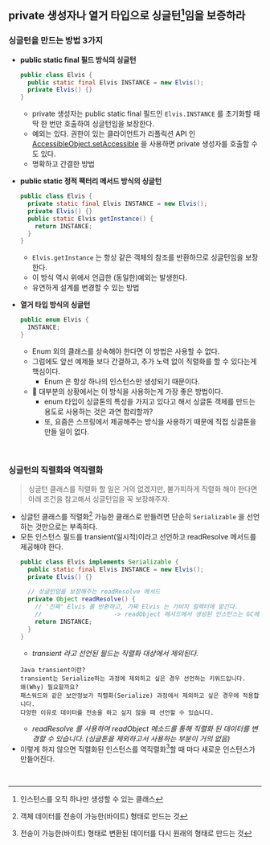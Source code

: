 ## private 생성자나 열거 타입으로 싱글턴[^1]임을 보증하라

### 싱글턴을 만드는 방법 3가지
- **public static final 필드 방식의 싱글턴**
  ```java
  public class Elvis {
    public static final Elvis INSTANCE = new Elvis();
    private Elvis() {}
  }
  ```
  - private 생성자는 public static final 필드인 `Elvis.INSTANCE` 를 초기화할 때 딱 한 번만 호출하여 싱글턴임을 보장한다.
  - 예외는 있다.
    권한이 있는 클라이언트가 리플릭션 API 인 [AccessibleObject.setAccessible](https://docs.oracle.com/javase/8/docs/api/java/lang/reflect/AccessibleObject.html) 을 사용하면 private 생성자를 호출할 수도 있다.
  - 명확하고 간결한 방법

- **public static 정적 팩터리 메서드 방식의 싱글턴**
  ```java
  public class Elvis {
    private static final Elvis INSTANCE = new Elvis();
    private Elvis() {}
    public static Elvis getInstance() {
      return INSTANCE;
    }
  }
  ```
  - `Elvis.getInstance` 는 항상 같은 객체의 참조를 반환하므로 싱글턴임을 보장한다.
  - 이 방식 역시 위에서 언급한 (동일한)예외는 발생한다.
  - 유연하게 설계를 변경할 수 있는 방법

- **열거 타입 방식의 싱글턴**
  ```java
  public enum Elvis {
    INSTANCE;
  }
  ```
  - Enum 외의 클래스를 상속해야 한다면 이 방법은 사용할 수 없다.
  - 그럼에도 앞선 예제들 보다 간결하고, 추가 노력 없이 직렬화를 할 수 있다는게 핵심이다.
    - Enum 은 항상 하나의 인스턴스만 생성되기 때문이다.
  - 🎯 대부분의 상황에서는 이 방식을 사용하는게 가장 좋은 방법이다.
    - enum 타입이 싱글톤의 특성을 가지고 있다고 해서 싱글톤 객체를 만드는 용도로 사용하는 것은 과연 합리할까?
    - 또, 요즘은 스프링에서 제공해주는 방식을 사용하기 때문에 직접 싱글톤을 만들 일이 없다.

<br>

### 싱글턴의 직렬화와 역직렬화
> 싱글턴 클래스를 직렬화 할 일은 거의 없겠지만, 불가피하게 직렬화 해야 한다면 아래 조건을 참고해서 싱글턴임을 꼭 보장해주자.
- 싱글턴 클래스를 직렬화[^2] 가능한 클래스로 만들려면 단순히 `Serializable` 을 선언하는 것만으로는 부족하다.
- 모든 인스턴스 필드를 transient(일시적)이라고 선언하고 readResolve 메서드를 제공해야 한다.
  ```java
  public class Elvis implements Serializable {
    public static final Elvis INSTANCE = new Elvis();
    private Elvis() {}
    
    // 싱글턴임을 보장해주는 readResolve 메서드
    private Object readResolve() {
      // '진짜' Elvis 를 반환하고, 가짜 Elvis 는 가비지 컬렉터에 맡긴다.
      //                    -> readObject 메서드에서 생성된 인스턴스는 GC에 의해 해제
      return INSTANCE;
    }
  }
  ```
  - *transient 라고 선언된 필드는 직렬화 대상에서 제외된다.*
  ``` 
  Java transient이란?
  transient는 Serialize하는 과정에 제외하고 싶은 경우 선언하는 키워드입니다.
  왜(Why) 필요할까요?
  패스워드와 같은 보안정보가 직렬화(Serialize) 과정에서 제외하고 싶은 경우에 적용합니다.
  다양한 이유로 데이터를 전송을 하고 싶지 않을 때 선언할 수 있습니다.
  ```
  - *readResolve 를 사용하여 readObject 메소드를 통해 직렬화 된 데이터를 변경할 수 있습니다. (싱글톤을 제외하고서 사용하는 부분이 거의 없음)*
- 이렇게 하지 않으면 직렬화된 인스턴스를 역직렬화[^3]할 때 마다 새로운 인스턴스가 만들어진다.

<br>

[^1]: 인스턴스를 오직 하나만 생성할 수 있는 클래스
[^2]: 객체 데이터를 전송이 가능한(바이트) 형태로 만드는 것
[^3]: 전송이 가능한(바이트) 형태로 변환된 데이터를 다시 원래의 형태로 만드는 것
